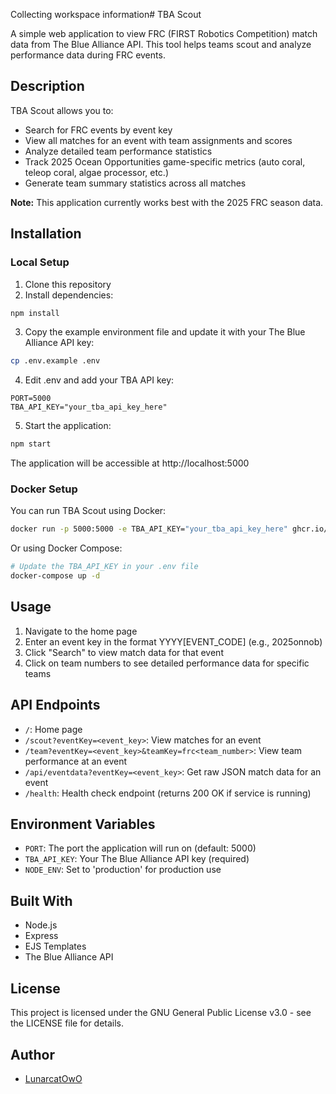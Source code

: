 Collecting workspace information# TBA Scout

A simple web application to view FRC (FIRST Robotics Competition) match data from The Blue Alliance API. This tool helps teams scout and analyze performance data during FRC events.

## Description

TBA Scout allows you to:
- Search for FRC events by event key
- View all matches for an event with team assignments and scores
- Analyze detailed team performance statistics
- Track 2025 Ocean Opportunities game-specific metrics (auto coral, teleop coral, algae processor, etc.)
- Generate team summary statistics across all matches

**Note:** This application currently works best with the 2025 FRC season data.

## Installation

### Local Setup

1. Clone this repository
2. Install dependencies:

```bash
npm install
```

3. Copy the example environment file and update it with your The Blue Alliance API key:

```bash
cp .env.example .env
```

4. Edit .env and add your TBA API key:

```
PORT=5000
TBA_API_KEY="your_tba_api_key_here"
```

5. Start the application:

```bash
npm start
```

The application will be accessible at http://localhost:5000

### Docker Setup

You can run TBA Scout using Docker:

```bash
docker run -p 5000:5000 -e TBA_API_KEY="your_tba_api_key_here" ghcr.io/lunarcatowo/tba-scout:main
```

Or using Docker Compose:

```bash
# Update the TBA_API_KEY in your .env file
docker-compose up -d
```

## Usage

1. Navigate to the home page
2. Enter an event key in the format YYYY[EVENT_CODE] (e.g., 2025onnob)
3. Click "Search" to view match data for that event
4. Click on team numbers to see detailed performance data for specific teams

## API Endpoints

- `/`: Home page
- `/scout?eventKey=<event_key>`: View matches for an event
- `/team?eventKey=<event_key>&teamKey=frc<team_number>`: View team performance at an event
- `/api/eventdata?eventKey=<event_key>`: Get raw JSON match data for an event
- `/health`: Health check endpoint (returns 200 OK if service is running)

## Environment Variables

- `PORT`: The port the application will run on (default: 5000)
- `TBA_API_KEY`: Your The Blue Alliance API key (required)
- `NODE_ENV`: Set to 'production' for production use

## Built With

- Node.js
- Express
- EJS Templates
- The Blue Alliance API

## License

This project is licensed under the GNU General Public License v3.0 - see the LICENSE file for details.

## Author

- [LunarcatOwO](https://github.com/LunarcatOwO)